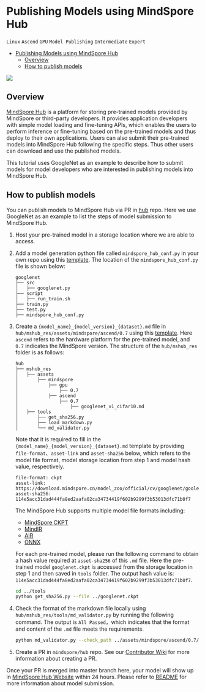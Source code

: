 # Publishing Models using MindSpore Hub

`Linux` `Ascend` `GPU` `Model Publishing` `Intermediate` `Expert`

<!-- TOC -->

- [Publishing Models using MindSpore Hub](#publishing-models-using-mindspore-hub)
    - [Overview](#overview)
    - [How to publish models](#how-to-publish-models)

<!-- /TOC -->

<a href="https://gitee.com/mindspore/docs/blob/r1.5/docs/hub/docs/source_en/publish_model.md" target="_blank"><img src="https://gitee.com/mindspore/docs/raw/r1.5/resource/_static/logo_source_en.png"></a>

## Overview

[MindSpore Hub](https://www.mindspore.cn/resources/hub/) is a platform for storing pre-trained models provided by MindSpore or third-party developers. It provides application developers with simple model loading and fine-tuning APIs, which enables the users to perform inference or fine-tuning based on the pre-trained models and thus deploy to their own applications. Users can also submit their pre-trained models into MindSpore Hub following the specific steps. Thus other users can download and use the published models.

This tutorial uses GoogleNet as an example to describe how to submit models for model developers who are interested in publishing models into MindSpore Hub.

## How to publish models

You can publish models to MindSpore Hub via PR in [hub](https://gitee.com/mindspore/hub) repo. Here we use GoogleNet as an example to list the steps of model submission to MindSpore Hub.

1. Host your pre-trained model in a storage location where we are able to access.

2. Add a model generation python file called `mindspore_hub_conf.py` in your own repo using this [template](https://gitee.com/mindspore/mindspore/blob/r1.5/model_zoo/official/cv/googlenet/mindspore_hub_conf.py). The location of the `mindspore_hub_conf.py` file is shown below:

   ```text
   googlenet
   ├── src
   │   ├── googlenet.py
   ├── script
   │   ├── run_train.sh
   ├── train.py
   ├── test.py
   ├── mindspore_hub_conf.py
   ```

3. Create a `{model_name}_{model_version}_{dataset}.md` file in `hub/mshub_res/assets/mindspore/ascend/0.7` using this [template](https://gitee.com/mindspore/hub/blob/r1.5/mshub_res/assets/mindspore/ascend/0.7/googlenet_v1_cifar10.md#). Here `ascend` refers to the hardware platform for the pre-trained model, and `0.7` indicates the MindSpore version. The structure of the `hub/mshub_res` folder is as follows:

   ```text
   hub
   ├── mshub_res
   │   ├── assets
   │       ├── mindspore
   │           ├── gpu
   │               ├── 0.7
   │           ├── ascend
   │               ├── 0.7
   │                   ├── googlenet_v1_cifar10.md
   │   ├── tools
   │       ├── get_sha256.py
   │       ├── load_markdown.py
   │       └── md_validator.py
   ```

   Note that it is required to fill in the `{model_name}_{model_version}_{dataset}.md` template by providing `file-format`、`asset-link` and `asset-sha256` below, which refers to the model file format, model storage location from step 1 and model hash value, respectively.

   ```text
   file-format: ckpt
   asset-link: https://download.mindspore.cn/model_zoo/official/cv/googlenet/goolenet_ascend_0.2.0_cifar10_official_classification_20200713/googlenet.ckpt
   asset-sha256: 114e5acc31dad444fa8ed2aafa02ca34734419f602b9299f3b53013dfc71b0f7
   ```

   The MindSpore Hub supports multiple model file formats including:
   - [MindSpore CKPT](https://www.mindspore.cn/docs/programming_guide/en/r1.5/save_model.html#checkpoint-configuration-policies)
   - [MindIR](https://www.mindspore.cn/docs/programming_guide/en/r1.5/save_model.html#export-mindir-model)
   - [AIR](https://www.mindspore.cn/docs/programming_guide/en/r1.5/save_model.html#export-air-model)
   - [ONNX](https://www.mindspore.cn/docs/programming_guide/en/r1.5/save_model.html#export-onnx-model)

   For each pre-trained model, please run the following command to obtain a hash value required at `asset-sha256` of this `.md` file. Here the pre-trained model `googlenet.ckpt` is accessed from the storage location in step 1 and then saved in `tools` folder. The output hash value is: `114e5acc31dad444fa8ed2aafa02ca34734419f602b9299f3b53013dfc71b0f7`.

   ```bash
   cd ../tools
   python get_sha256.py --file ../googlenet.ckpt
   ```

4. Check the format of the markdown file locally using `hub/mshub_res/tools/md_validator.py` by running the following command. The output is `All Passed`，which indicates that the format and content of the `.md` file meets the requirements.

   ```bash
   python md_validator.py --check_path ../assets/mindspore/ascend/0.7/googlenet_v1_cifar10.md
   ```

5. Create a PR in `mindspore/hub` repo. See our [Contributor Wiki](https://gitee.com/mindspore/mindspore/blob/r1.5/CONTRIBUTING.md#) for more information about creating a PR.

Once your PR is merged into master branch here, your model will show up in [MindSpore Hub Website](https://www.mindspore.cn/resources/hub) within 24 hours. Please refer to [README](https://gitee.com/mindspore/hub/blob/r1.5/mshub_res/README.md#) for more information about model submission.
